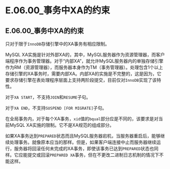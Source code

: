 #  E.06.00_事务中XA的约束

## E.06.00_事务中XA的约束

只对于限于`InnoDB`存储引擎中的XA事务有相应限制。

MySQL XA实施是针对外部XA的，其中，MySQL服务器作为资源管理器，而客户端程序作为事务管理器。对于“内部XA”，就允许MySQL服务器内的单独存储引擎作为RM（资源管理器），而服务器本身作为TM（事务管理器）。处理包含1个以上存储引擎的XA事务时，需要内部XA。内部XA的实施是不完整的，这是因为，它要求存储引擎在表处理程序层面上支持两阶段提交，目前仅对`InnoDB`实现了该特性。

对于`XA START`，不支持`JOIN`和`RESUME`子句。

对于`XA END`，不支持`SUSPEND [FOR MIGRATE]`子句。

在全局事务内，对于每个XA事务，`xid`值的`bqual`部分应是不同的，该要求是对当前MySQL XA实施的限制。它不是XA规范的组成部分。

如果XA事务达到`PREPARED`状态而且MySQL服务器宕机，当服务器重启后，能够继续处理事务。就像原本应当的那样。但是，如果客户端连接中止而服务器继续运行，服务器将回滚任何未完成的XA事务，即使该事务已达到`PREPARED`状态也同样。它应能提交或回滚`PREPARED XA`事务，但在不更改二进制日志机制的情况下不能这样。
